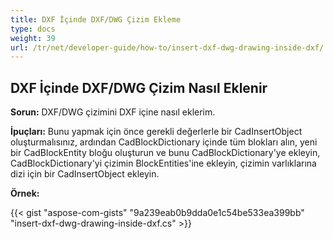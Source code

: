 ```yaml
---
title: DXF İçinde DXF/DWG Çizim Ekleme
type: docs
weight: 39
url: /tr/net/developer-guide/how-to/insert-dxf-dwg-drawing-inside-dxf/
---
```


## **DXF İçinde DXF/DWG Çizim Nasıl Eklenir**

**Sorun:** DXF/DWG çizimini DXF içine nasıl eklerim.

**İpuçları:** Bunu yapmak için önce gerekli değerlerle bir CadInsertObject oluşturmalısınız, ardından CadBlockDictionary içinde tüm blokları alın, yeni bir CadBlockEntity bloğu oluşturun ve bunu CadBlockDictionary'ye ekleyin, CadBlockDictionary'yi çizimin BlockEntities'ine ekleyin, çizimin varlıklarına dizi için bir CadInsertObject ekleyin.

**Örnek:**

{{< gist "aspose-com-gists" "9a239eab0b9dda0e1c54be533ea399bb" "insert-dxf-dwg-drawing-inside-dxf.cs" >}}
